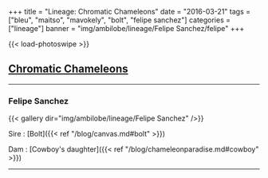 +++
title = "Lineage: Chromatic Chameleons"
date = "2016-03-21"
tags = ["bleu", "maitso", "mavokely", "bolt", "felipe sanchez"]
categories = ["lineage"]
banner = "img/ambilobe/lineage/Felipe Sanchez/felipe"
+++

{{< load-photoswipe >}}

## [Chromatic Chameleons](https://www.chromaticchameleons.com/)

---

### Felipe Sanchez

{{< gallery dir="img/ambilobe/lineage/Felipe Sanchez" />}}

Sire
: [Bolt]({{< ref "/blog/canvas.md#bolt" >}})

Dam
: [Cowboy's daughter]({{< ref "/blog/chameleonparadise.md#cowboy" >}})

---